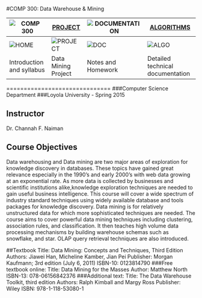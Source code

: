 
#COMP 300: Data Warehouse & Mining

![COMP 300](https://github.com/jlroo/Data_Warehouse_Mining#comp-300-data-warehouse--mining)  |[PROJECT](https://github.com/jlroo/Data_Warehouse_Mining/wiki/PROJECT) |![DOCUMENTATION](https://github.com/jlroo/Data_Warehouse_Mining/wiki/DOCUMENTATION) |[ALGORITHMS](https://github.com/jlroo/Data_Warehouse_Mining/wiki/DATA-MINING-ALGORITHMS) |
---|---|---|---|	
![HOME](https://raw.githubusercontent.com/jlroo/Data_Warehouse_Mining/master/RESOURCES/IMG/HOME_IMG.png)  | ![PROJECT](https://raw.githubusercontent.com/jlroo/Data_Warehouse_Mining/master/RESOURCES/IMG/PROJECT_IMG.png) | ![DOC](https://raw.githubusercontent.com/jlroo/Data_Warehouse_Mining/master/RESOURCES/IMG/DOCUMENTATION_IMG.png) | ![ALGO](https://raw.githubusercontent.com/jlroo/Data_Warehouse_Mining/master/RESOURCES/IMG/ALGO_IMG.png) |
Introduction and syllabus | Data Mining Project | Notes and Homework  | Detailed technical documentation|

==============================
###Computer Science Department
###Loyola University - Spring 2015

## Instructor
Dr. Channah F. Naiman

## Course Objectives

Data warehousing and Data mining are two major areas of exploration for knowledge discovery in databases. These topics have gained great relevance especially in the 1990’s and early 2000’s with web data growing at an exponential rate. As more data is collected by businesses and scientific institutions alike,knowledge exploration techniques are needed to gain useful business intelligence. This course will cover a wide spectrum of industry standard techniques using widely available database and tools packages for knowledge discovery.
Data mining is for relatively unstructured data for which more sophisticated techniques are needed. The course aims to cover powerful data mining techniques including clustering, association rules, and classification. It then teaches high volume data processing mechanisms by building warehouse schemas such as snowflake, and star. OLAP query retrieval techniques are also introduced.

##Textbook
Title: Data Mining: Concepts and Techniques, Third Edition
Authors: Jiawei Han, Micheline Kamber, Jian Pei
Publisher: Morgan Kaufmann; 3rd edition (July 6, 2011)
ISBN-10: 0123814790
###Free textbook online:
Title:  Data Mining for the Masses
Author:  Matthew North
ISBN-13:  078-06156842376
###Additional text:
Title:  The Data Warehouse Toolkit, third edition
Authors:  Ralph Kimball and Margy Ross
Publisher: Wiley
ISBN:  978-1-118-53080-1
